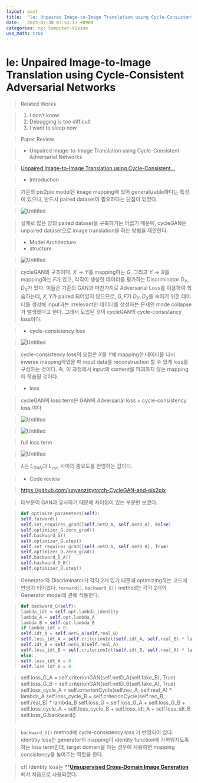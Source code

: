 ```yaml
---
layout: post
title:  "le: Unpaired Image-to-Image Translation using Cycle-Consistent Adversarial Networks"
date:   2023-07-30 03:51:17 +0900
categories: ry: Computer-Vision
use_math: true
---
```


# le: Unpaired Image-to-Image Translation using Cycle-Consistent Adversarial Networks



> Related Works

> 1. I don’t know
> 2. Debugging is too difficult
> 3. I want to sleep now

> Paper Review

> - Unpaired Image-to-Image Translation using Cycle-Consistent Adversarial Networks

> [Unpaired Image-to-Image Translation using Cycle-Consistent...](https://arxiv.org/abs/1703.10593)

> - Introduction

> 기존의 pix2pix model은 image mapping에 있어 generalizable하다는 특성이 있으나, 반드시 paired dataset이 필요하다는 단점이 있었다.

> ![Untitled](https://agency301.github.io/assets/img/Unpaired-Image-to-Image-Translation-using-Cycle-Consistent-Adversarial-Networks/Untitled.png)

> 실제로 많은 양의 paired dataset을 구축하기는 어렵기 때문에, cycleGAN은 unpaired dataset으로 image translation을 하는 방법을 제안한다. 

> - Model Architecture
> - structure

> ![Untitled](https://agency301.github.io/assets/img/Unpaired-Image-to-Image-Translation-using-Cycle-Consistent-Adversarial-Networks/Untitled%201.png)

> cycleGAN의 구조이다. $X→Y$를 mapping하는 $G$, 그리고 $Y→X$를 mapping하는 $F$가 있고, 각각이 생성한 데이터를 평가하는 Discriminator $D_Y, D_X$가 있다. 이들은 기존의 GAN과 마찬가지로 Adversarial Loss를 이용하여 학습하는데, $X, Y$가 paired 되어있지 않으므로, $G, F$가 $D_Y, D_X$를 속이기 위한 데이터를 생성해 input과는 irrelevant한 데이터를 생성하는 문제인 mode collapse가 발생했다고 한다. 그래서 도입된 것이 cycleGAN의 cycle-consistancy loss이다.

> - cycle-consistency loss

> ![Untitled](https://agency301.github.io/assets/img/Unpaired-Image-to-Image-Translation-using-Cycle-Consistent-Adversarial-Networks/Untitled%202.png)

> cycle-consistency loss의 요점은 $X$를 $Y$에 mapping한 데이터를 다시 inverse mapping하였을 때 input data를 reconstruction 할 수 있게 loss를 구성하는 것이다. 즉, 이 과정에서 input의 content를 파괴하지 않는 mapping이 학습될 것이다.

> - loss

> cycleGAN의 loss term은 GAN의 Adversarial loss + cycle-consistency loss 이다

> ![Untitled](https://agency301.github.io/assets/img/Unpaired-Image-to-Image-Translation-using-Cycle-Consistent-Adversarial-Networks/Untitled%203.png)

> ![Untitled](https://agency301.github.io/assets/img/Unpaired-Image-to-Image-Translation-using-Cycle-Consistent-Adversarial-Networks/Untitled%204.png)

> full loss term

> ![Untitled](https://agency301.github.io/assets/img/Unpaired-Image-to-Image-Translation-using-Cycle-Consistent-Adversarial-Networks/Untitled%205.png)

> $\lambda$는 $L_{GAN}$과 $L_{cyc}$ 사이의 중요도를 반영하는 값이다.

> - Code review

> https://github.com/junyanz/pytorch-CycleGAN-and-pix2pix

> 대부분이 GAN과 유사하기 때문에 차이점이 있는 부분만 보겠다.

> ```python
> def optimize_parameters(self):
> self.forward()
> self.set_requires_grad([self.netD_A, self.netD_B], False)
> self.optimizer_G.zero_grad()  
> self.backward_G()      
> self.optimizer_G.step()    
> self.set_requires_grad([self.netD_A, self.netD_B], True)
> self.optimizer_D.zero_grad() 
> self.backward_D_A()   
> self.backward_D_B()      
> self.optimizer_D.step()  
> ```

> Generator와 Discriminator가 각각 2개 있기 때문에 optimizing하는 코드에 반영이 되어있다. `forward()`, `backward_G()` method는 각각 2개의 Generator model에 관해 작동한다.

> ```python
> def backward_G(self):
> lambda_idt = self.opt.lambda_identity
> lambda_A = self.opt.lambda_A
> lambda_B = self.opt.lambda_B
> if lambda_idt > 0:
> self.idt_A = self.netG_A(self.real_B)
> self.loss_idt_A = self.criterionIdt(self.idt_A, self.real_B) * lambda_B * lambda_idt
> self.idt_B = self.netG_B(self.real_A)
> self.loss_idt_B = self.criterionIdt(self.idt_B, self.real_A) * lambda_A * lambda_idt
> else:
> self.loss_idt_A = 0
> self.loss_idt_B = 0

> self.loss_G_A = self.criterionGAN(self.netD_A(self.fake_B), True)
> self.loss_G_B = self.criterionGAN(self.netD_B(self.fake_A), True)
> self.loss_cycle_A = self.criterionCycle(self.rec_A, self.real_A) * lambda_A
> self.loss_cycle_B = self.criterionCycle(self.rec_B, self.real_B) * lambda_B
> self.loss_G = self.loss_G_A + self.loss_G_B + self.loss_cycle_A + self.loss_cycle_B + self.loss_idt_A + self.loss_idt_B
> self.loss_G.backward()
> ```

> `backward_G()` method에 cycle-consistency loss 가 반영되어 있다. identitiy loss는 generator의 mapping이 identity function에 가까워지도록 하는 loss term인데, target domain을 아는 경우에 사용하면 mapping consistency를 높여주는 역할을 한다.

> cf) Identity loss는 ****[Unsupervised Cross-Domain Image Generation](https://arxiv.org/abs/1611.02200)** 에서 처음으로 사용되었다.